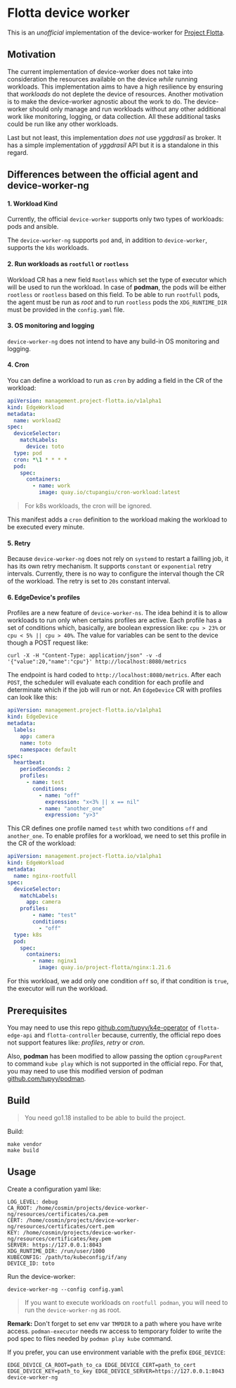 # Flotta device worker


This is an _unofficial_ implementation of the device-worker for [Project Flotta](https://project-flotta.io/).

## Motivation

The current implementation of device-worker does not take into consideration the resources available on the device _while_ running workloads.
This implementation aims to have a high resilience by ensuring that _workloads_ do not deplete the device of resources.
Another motivation is to make the device-worker agnostic about the work to do. The device-worker should only manage and run workloads without any other additional work like monitoring, logging, or data collection. 
All these additional tasks could be run like any other workloads.

Last but not least, this implementation *does not* use _yggdrasil_ as broker. It has a simple implementation of _yggdrasil_ API but it is a standalone in this regard.

## Differences between the official agent and device-worker-ng

#### 1. Workload Kind
Currently, the official `device-worker` supports only two types of workloads: pods and ansible. 

The `device-worker-ng` supports `pod` and, in addition to `device-worker`, supports the `k8s` workloads.


#### 2. Run workloads as `rootfull` or `rootless`
Workload CR has a new field `Rootless` which set the type of executor which will be used to run the workload. In case of **podman**, the pods will be either `rootless` or `rootless` based on this field. To be able to run `rootfull` pods, the agent must be run as *root* and to run `rootless` pods the `XDG_RUNTIME_DIR` must be provided in the `config.yaml` file.


#### 3. OS monitoring and logging
`device-worker-ng` does not intend to have any build-in OS monitoring and logging.

#### 4. Cron
You can define a workload to run as `cron` by adding a field in the CR of the workload:
```yaml
apiVersion: management.project-flotta.io/v1alpha1
kind: EdgeWorkload
metadata:
  name: workload2
spec:
  deviceSelector:
    matchLabels:
      device: toto
  type: pod
  cron: *\1 * * * *
  pod:
    spec:
      containers:
        - name: work
          image: quay.io/ctupangiu/cron-workload:latest
```
> For k8s workloads, the cron will be ignored.

This manifest adds a `cron` definition to the workload making the workload to be executed every minute.

#### 5. Retry
Because `device-worker-ng` does not rely on `systemd` to restart a failling job, it has its own retry mechanism. It supports `constant` or `exponential` retry intervals. 
Currently, there is no way to configure the interval though the CR of the workload. The retry is set to `20s` constant interval.


#### 6. EdgeDevice's profiles
Profiles are a new feature of `device-worker-ns`. The idea behind it is to allow workloads to run only when certains profiles are active.
Each profile has a set of conditions which, basically, are boolean expression like: `cpu > 23%` or `cpu < 5% || cpu > 40%`. 
The value for variables can be sent to the device though a POST request like:
```
curl -X -H "Content-Type: application/json" -v -d '{"value":20,"name":"cpu"}' http://localhost:8080/metrics
```
The endpoint is hard coded to `http://localhost:8080/metrics`.
After each `POST`, the scheduler will evaluate each condition for each profile and determinate which if the job will run or not.
An `EdgeDevice` CR with profiles can look like this:
```yaml
apiVersion: management.project-flotta.io/v1alpha1
kind: EdgeDevice
metadata:
  labels:
    app: camera
    name: toto
    namespace: default
spec:
  heartbeat:
    periodSeconds: 2
    profiles:
      - name: test
        conditions:
          - name: "off"
            expression: "x<3% || x == nil"
          - name: "another_one"
            expression: "y>3"
```
This CR defines one profile named `test` whith two conditions `off` and `another_one`. 
To enable profiles for a workload, we need to set this profile in the CR of the workload:
```yaml
apiVersion: management.project-flotta.io/v1alpha1
kind: EdgeWorkload
metadata:
  name: nginx-rootfull
spec:
  deviceSelector:
    matchLabels:
      app: camera
    profiles:
    	- name: "test"
        conditions:
          - "off"
  type: k8s
  pod:
    spec:
      containers:
        - name: nginx1
          image: quay.io/project-flotta/nginx:1.21.6
```
For this workload, we add only one condition `off` so, if that condition is `true`, the executor will run the workload.

## Prerequisites

You may need to use this repo [github.com/tupyy/k4e-operator](github.com/tupyy/k4e-operator) of `flotta-edge-api` and `flotta-controller` because, currently, the official repo does not support features like:
_profiles_, _retry_ or _cron_.

Also, **podman** has been modified to allow passing the option `cgroupParent` to command `kube play` which is not supported in the official repo.
For that, you may need to use this modified version of podman [github.com/tupyy/podman](github.com/tupyy/podman).


## Build
> You need go1.18 installed to be able to build the project.

Build:
```shell
make vendor
make build
```

## Usage

Create a configuration yaml like:
```
LOG_LEVEL: debug
CA_ROOT: /home/cosmin/projects/device-worker-ng/resources/certificates/ca.pem
CERT: /home/cosmin/projects/device-worker-ng/resources/certificates/cert.pem
KEY: /home/cosmin/projects/device-worker-ng/resources/certificates/key.pem
SERVER: https://127.0.0.1:8043
XDG_RUNTIME_DIR: /run/user/1000
KUBECONFIG: /path/to/kubeconfig/if/any
DEVICE_ID: toto
```

Run the device-worker:

```
device-worker-ng --config config.yaml 
```
> If you want to execute workloads on `rootfull podman`, you will need to run the `device-worker-ng` as root.

**Remark:** Don't forget to set env var `TMPDIR` to a path where you have write access. `podman-executor` needs rw access to temporary folder to write the pod spec to files needed by `podman play kube` command.

If you prefer, you can use environment variable with the prefix `EDGE_DEVICE`:
```
EDGE_DEVICE_CA_ROOT=path_to_ca EDGE_DEVICE_CERT=path_to_cert EDGE_DEVICE_KEY=path_to_key EDGE_DEVICE_SERVER=https://127.0.0.1:8043 device-worker-ng
```


